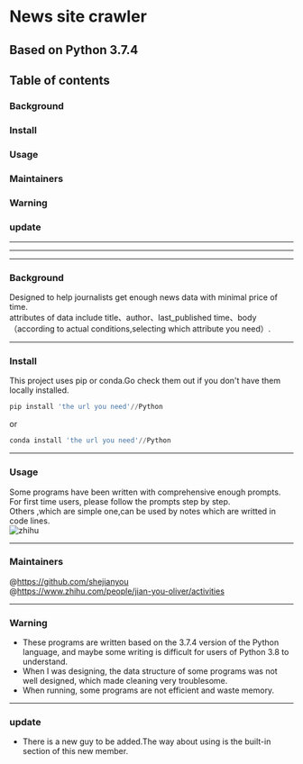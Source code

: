 # News site crawler
## Based on Python 3.7.4
## Table of contents
### Background
### Install
### Usage
### Maintainers
### Warning
### update

----
----
----
### Background
Designed to help journalists get enough news data with minimal price of time.<br>
attributes of data include title、author、last_published time、body（according to actual conditions,selecting which attribute you need）.<br>

----
### Install
This project uses pip or conda.Go check them out if you don't have them locally installed.
```Python
pip install 'the url you need'//Python
```
or<br>
```Python
conda install 'the url you need'//Python
```

----
### Usage
Some programs have been written with comprehensive enough prompts. For first time users, please follow the prompts step by step.<br>
Others ,which are simple one,can be used by notes which are writted in code lines.<br>
![zhihu](https://zhuanlan.zhihu.com/p/100909299)

----
### Maintainers
@https://github.com/shejianyou<br>
@https://www.zhihu.com/people/jian-you-oliver/activities


----
### Warning
* These programs are written based on the 3.7.4 version of the Python language, and maybe some writing is difficult for users of Python 3.8 to understand.<br>
* When I was designing, the data structure of some programs was not well designed, which made cleaning very troublesome.<br>
* When running, some programs are not efficient and waste memory.

----
### update
* There is a new guy to be added.The way about using is the built-in section of this new member.


